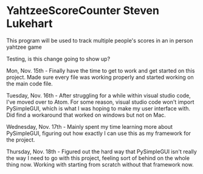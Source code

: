 # YahtzeeScoreCounter Steven Lukehart
 This program will be used to track multiple people's scores in an in person yahtzee game

Testing, is this change going to show up?



Mon, Nov. 15th - Finally have the time to get to work and get started on this project.  Made sure every file was working properly and started working on the main code file.

Tuesday, Nov. 16th - After struggling for a while within visual studio code, I've moved over to Atom.  For some reason, visual studio code won't import PySimpleGUI, which is what I was hoping to make my user interface with.  Did find a workaround that worked on windows but not on Mac.

Wednesday, Nov. 17th - Mainly spent my time learning more about PySimpleGUI, figuring out how exactly I can use this as my framework for the project.

Thursday, Nov. 18th - Figured out the hard way that PySimpleGUI isn't really the way I need to go with this project, feeling sort of behind on the whole thing now.  Working with starting from scratch without that framework now.
